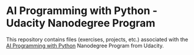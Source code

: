 # AI Programming with Python - Udacity Nanodegree Program

This repository contains files (exercises, projects, etc.) associated with the [AI Programming with Python](https://www.udacity.com/course/ai-programming-python-nanodegree--nd089) Nanodegree Program from Udacity.
